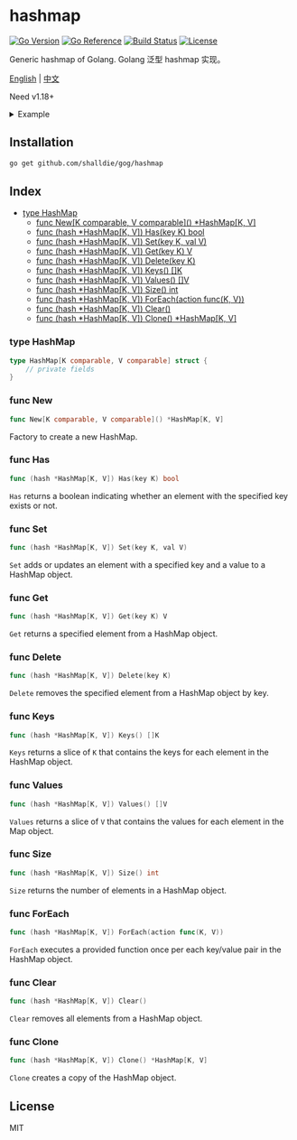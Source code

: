 # hashmap

[![Go Version](https://img.shields.io/github/go-mod/go-version/shalldie/gog?label=go&logo=go&style=flat-square)](https://github.com/shalldie/gog)
[![Go Reference](https://pkg.go.dev/badge/github.com/shalldie/gog.svg)](https://pkg.go.dev/github.com/shalldie/gog/hashmap)
[![Build Status](https://img.shields.io/github/workflow/status/shalldie/gog/ci?label=test&logo=github&style=flat-square)](https://github.com/shalldie/gog/actions)
[![License](https://img.shields.io/github/license/shalldie/gog?logo=github&style=flat-square)](https://github.com/shalldie/gog)

Generic hashmap of Golang. Golang 泛型 hashmap 实现。

[English](./README.md) | [中文](./README.zh-CN.md)

Need v1.18+

<details><summary>Example</summary>
<p>

```go
{
    hash := hashmap.New[string, string]()
    hash.Set("name", "tom")

	fmt.Println(hash.Get("name")) // "tom"
	fmt.Println(hash.Has("name")) // true
}
```

</p>
</details>

## Installation

```bash
go get github.com/shalldie/gog/hashmap
```

## Index

- [type HashMap](#type-HashMap)
  - [func New\[K comparable, V comparable\]() \*HashMap\[K, V\]](#func-New)
  - [func (hash \*HashMap[K, V]) Has(key K) bool](#func-Has)
  - [func (hash \*HashMap[K, V]) Set(key K, val V)](#func-Set)
  - [func (hash \*HashMap[K, V]) Get(key K) V](#func-Get)
  - [func (hash \*HashMap[K, V]) Delete(key K)](#func-Delete)
  - [func (hash \*HashMap[K, V]) Keys() []K](#func-Keys)
  - [func (hash \*HashMap[K, V]) Values() []V](#func-Values)
  - [func (hash \*HashMap[K, V]) Size() int](#func-Size)
  - [func (hash \*HashMap[K, V]) ForEach(action func(K, V))](#func-ForEach)
  - [func (hash \*HashMap[K, V]) Clear()](#func-Clear)
  - [func (hash \*HashMap[K, V]) Clone() \*HashMap[K, V]](#func-Clone)

### type HashMap

```go
type HashMap[K comparable, V comparable] struct {
	// private fields
}
```

### func New

```go
func New[K comparable, V comparable]() *HashMap[K, V]
```

Factory to create a new HashMap.

### func Has

```go
func (hash *HashMap[K, V]) Has(key K) bool
```

`Has` returns a boolean indicating whether an element with the specified key exists or not.

### func Set

```go
func (hash *HashMap[K, V]) Set(key K, val V)
```

`Set` adds or updates an element with a specified key and a value to a HashMap object.

### func Get

```go
func (hash *HashMap[K, V]) Get(key K) V
```

`Get` returns a specified element from a HashMap object.

### func Delete

```go
func (hash *HashMap[K, V]) Delete(key K)
```

`Delete` removes the specified element from a HashMap object by key.

### func Keys

```go
func (hash *HashMap[K, V]) Keys() []K
```

`Keys` returns a slice of `K` that contains the keys for each element in the HashMap object.

### func Values

```go
func (hash *HashMap[K, V]) Values() []V
```

`Values` returns a slice of `V` that contains the values for each element in the Map object.

### func Size

```go
func (hash *HashMap[K, V]) Size() int
```

`Size` returns the number of elements in a HashMap object.

### func ForEach

```go
func (hash *HashMap[K, V]) ForEach(action func(K, V))
```

`ForEach` executes a provided function once per each key/value pair in the HashMap object.

### func Clear

```go
func (hash *HashMap[K, V]) Clear()
```

`Clear` removes all elements from a HashMap object.

### func Clone

```go
func (hash *HashMap[K, V]) Clone() *HashMap[K, V]
```

`Clone` creates a copy of the HashMap object.

## License

MIT
